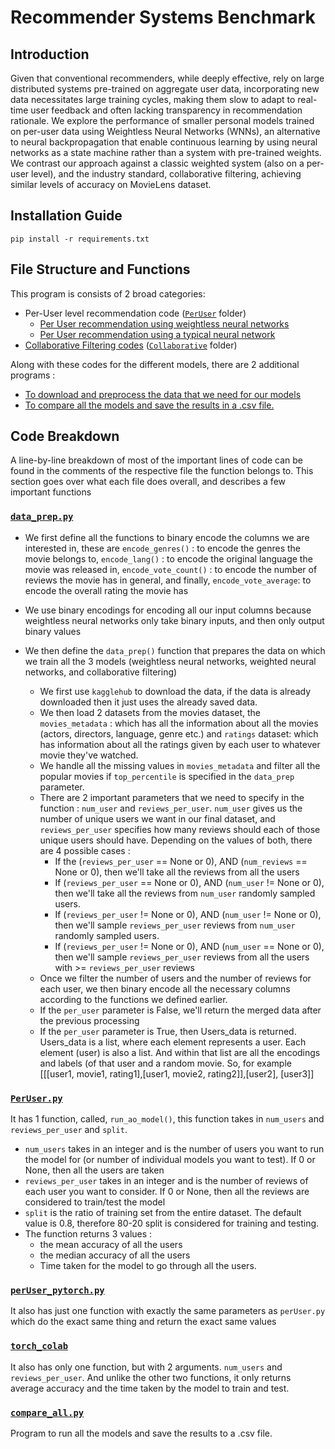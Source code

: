 # Recommender Systems Benchmark

## Introduction

Given that conventional recommenders, while deeply effective, rely on large distributed systems pre-trained on aggregate user data, incorporating new data necessitates large training cycles, 
making them slow to adapt to real-time user feedback and often lacking transparency in recommendation rationale. We
explore the performance of smaller personal models trained on per-user data using Weightless Neural
Networks (WNNs), an alternative to neural backpropagation that enable continuous learning by using
neural networks as a state machine rather than a system with pre-trained weights. We contrast our
approach against a classic weighted system (also on a per-user level), and the industry standard,
collaborative filtering, achieving similar levels of accuracy on MovieLens dataset. 

## Installation Guide

`pip install -r requirements.txt`

## File Structure and Functions

This program is consists of 2 broad categories:
 - Per-User level recommendation code ([`PerUser`](https://github.com/saatweek/recommender_systems_benchmark/tree/main/PerUser) folder)
   - [Per User recommendation using weightless neural networks](https://github.com/saatweek/recommender_systems_benchmark/blob/main/PerUser/perUser.py)
   - [Per User recommendation using a typical neural network](https://github.com/saatweek/recommender_systems_benchmark/blob/main/PerUser/perUser_pytorch.py)
 - [Collaborative Filtering codes](https://github.com/saatweek/recommender_systems_benchmark/blob/main/Collaborative/torch_colab.py) ([`Collaborative`](https://github.com/saatweek/recommender_systems_benchmark/tree/main/Collaborative) folder)

Along with these codes for the different models, there are 2 additional programs : 
-  [To download and preprocess the data that we need for our models](https://github.com/saatweek/recommender_systems_benchmark/blob/main/data_prep.py)
-  [To compare all the models and save the results in a .csv file.](https://github.com/saatweek/recommender_systems_benchmark/blob/main/compare_all.py)

## Code Breakdown
A line-by-line breakdown of most of the important lines of code can be found in the comments of the respective file the function belongs to. This section
goes over what each file does overall, and describes a few important functions

### [`data_prep.py`](https://github.com/saatweek/recommender_systems_benchmark/blob/main/data_prep.py)

- We first define all the functions to binary encode the columns we are interested in, these are `encode_genres()` : to encode the genres the movie belongs to,
`encode_lang()` : to encode the original language the movie was released in, `encode_vote_count()` : to encode the number of reviews the movie
has in general, and finally, `encode_vote_average`: to encode the overall rating the movie has

- We use binary encodings for encoding all our input columns because weightless neural networks only take binary inputs, and then only output binary values
- We then define the `data_prep()` function that prepares the data on which we train all the 3 models (weightless neural networks, weighted neural networks, and collaborative filtering)
  - We first use `kagglehub` to download the data, if the data is already downloaded then it just uses the already saved data.
  - We then load 2 datasets from the movies dataset, the `movies_metadata` : which has all the information about all the movies (actors, directors, language, genre etc.) and `ratings` dataset: which has information about all the ratings given by each user to whatever movie they've watched.
  - We handle all the missing values in `movies_metadata` and filter all the popular movies if `top_percentile` is specified in the `data_prep` parameter.
  - There are 2 important parameters that we need to specify in the function : `num_user` and `reviews_per_user`. `num_user` gives us the number of unique users we want in our final dataset, and `reviews_per_user` specifies how many reviews should each of those unique users should have. Depending on the values of both, there are 4 possible cases :
    - If the (`reviews_per_user` == None or 0), AND (`num_reviews` == None or 0), then we'll take all the reviews from all the users
    - If (`reviews_per_user` == None or 0), AND (`num_user` != None or 0), then we'll take all the reviews from `num_user` randomly sampled users. 
    - If (`reviews_per_user` != None or 0), AND (`num_user` != None or 0), then we'll sample `reviews_per_user` reviews from `num_user` randomly sampled users. 
    - If (`reviews_per_user` != None or 0), AND (`num_user` == None or 0), then we'll sample `reviews_per_user` reviews from all the users with >= `reviews_per_user` reviews
  - Once we filter the number of users and the number of reviews for each user, we then binary encode all the necessary columns according to the functions we defined earlier. 
  - If the `per_user` parameter is False, we'll return the merged data after the previous processing
  - If the `per_user` parameter is True, then Users_data is returned. Users_data is a list, where each element represents a user. Each element (user) is also a list. And within that list are all the encodings and labels (of that user and a random movie. So, for example [[[user1, movie1, rating1],[user1, movie2, rating2]],[user2], [user3]]

### [`PerUser.py`](https://github.com/saatweek/recommender_systems_benchmark/blob/main/PerUser/perUser.py)
It has 1 function, called, `run_ao_model()`, this function takes in  `num_users` and `reviews_per_user` and `split`. 
- `num_users` takes in an integer and is the number of users you want to run the model for (or number of individual models you want to test). If 0 or None, then all the users are taken
- `reviews_per_user` takes in an integer and is the number of reviews of each user you want to consider. If 0 or None, then all the reviews are considered to train/test the model
- `split` is the ratio of training set from the entire dataset. The default value is 0.8, therefore 80-20 split is considered for training and testing.
- The function returns 3 values :
   - the mean accuracy of all the users
   - the median accuracy of all the users
   - Time taken for the model to go through all the users. 

### [`perUser_pytorch.py`](https://github.com/saatweek/recommender_systems_benchmark/blob/one_hot/PerUser/perUser_pytorch.py)
It also has just one function with exactly the same parameters as `perUser.py` which do the exact same thing and return the exact same values

### [`torch_colab`](https://github.com/saatweek/recommender_systems_benchmark/blob/one_hot/Collaborative/torch_colab.py)
It also has only one function, but with 2 arguments. `num_users` and `reviews_per_user`. And unlike the other two functions, it only returns average accuracy and the time taken by the model to train and test. 

### [`compare_all.py`](https://github.com/saatweek/recommender_systems_benchmark/blob/one_hot/compare_all.py)
Program to run all the models and save the results to a .csv file. 
